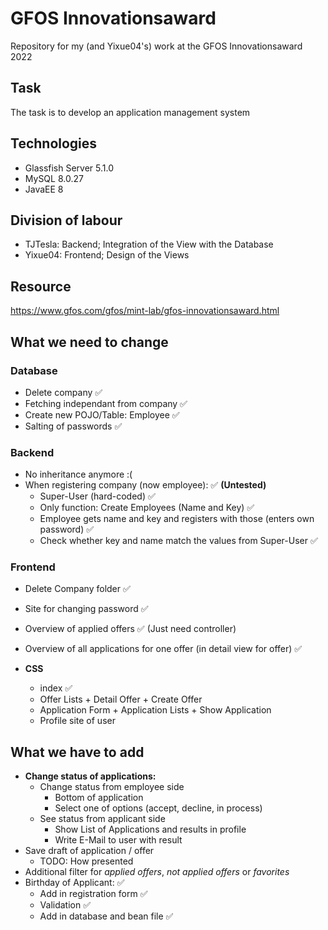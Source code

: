 # GFOS Innovationsaward
Repository for my (and Yixue04's) work at the GFOS Innovationsaward 2022

## Task
The task is to develop an application management system

## Technologies
- Glassfish Server 5.1.0
- MySQL 8.0.27
- JavaEE 8

## Division of labour
- TJTesla: Backend; Integration of the View with the Database
- Yixue04: Frontend; Design of the Views

## Resource
https://www.gfos.com/gfos/mint-lab/gfos-innovationsaward.html

## What we need to change

### Database
- Delete company ✅
- Fetching independant from company ✅
- Create new POJO/Table: Employee ✅
- Salting of passwords ✅

### Backend
- No inheritance anymore :(
- When registering company (now employee): ✅ **(Untested)**
  - Super-User (hard-coded) ✅
  - Only function: Create Employees (Name and Key) ✅
  - Employee gets name and key and registers with those (enters own password) ✅
  - Check whether key and name match the values from Super-User ✅

### Frontend
- Delete Company folder ✅
- Site for changing password ✅
- Overview of applied offers ✅ (Just need controller)
- Overview of all applications for one offer (in detail view for offer) ✅

- **CSS** 
  - index ✅ 
  - Offer Lists + Detail Offer + Create Offer
  - Application Form + Application Lists + Show Application 
  - Profile site of user



## What we have to add

- **Change status of applications:**
  - Change status from employee side
  	 - Bottom of application
  	 - Select one of options (accept, decline, in process)
  - See status from applicant side
  	 - Show List of Applications and results in profile
  	 - Write E-Mail to user with result
- Save draft of application / offer
  - TODO: How presented 
- Additional filter for *applied offers*, *not applied offers* or *favorites*
- Birthday of Applicant: ✅
  - Add in registration form ✅
  - Validation ✅
  - Add in database and bean file ✅
